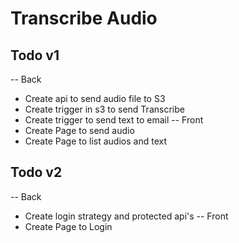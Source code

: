 # Transcribe Audio

## Todo v1

  -- Back
  - Create api to send audio file to S3
  - Create trigger in s3 to send Transcribe
  - Create trigger to send text to email
  -- Front
  - Create Page to send audio
  - Create Page to list audios and text

## Todo v2

  -- Back
  - Create login strategy and protected api's
  -- Front
  - Create Page to Login
